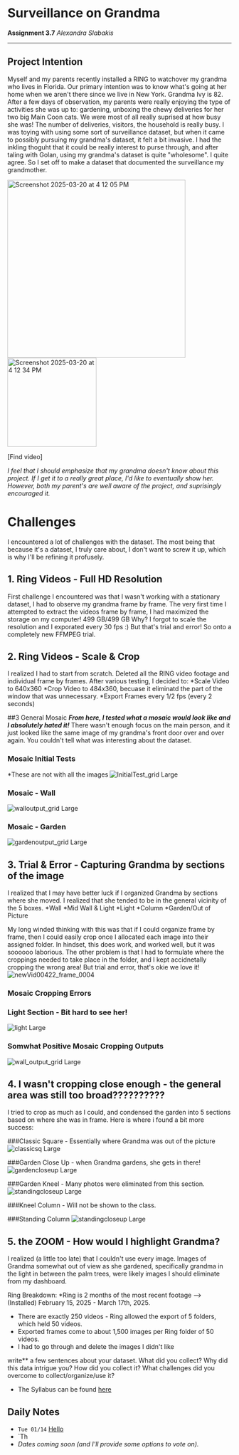 # Surveillance on Grandma

**Assignment 3.7** 
*Alexandra Slabakis*

---

## Project Intention
Myself and my parents recently installed a RING to watchover my grandma who lives in Florida. 
Our primary intention was to know what's going at her home when we aren't there since we live in New York. 
Grandma Ivy is 82.
After a few days of observation, my parents were really enjoying the type of activities she was up to: gardening, unboxing the chewy deliveries for her two big Main Coon cats.
We were most of all really suprised at how busy she was! The number of deliveries, visitors, the household is really busy.
I was toying with using some sort of surveillance dataset, but when it came to possibly pursuing my grandma's dataset, it felt a bit invasive.
I had the inkling thoguht that it could be really interest to purse through, and after taling with Golan, using my grandma's dataset is quite "wholesome".
I quite agree. So I set off to make a dataset that documented the surveillance my grandmother.

<img width="400" alt="Screenshot 2025-03-20 at 4 12 05 PM" src="https://github.com/user-attachments/assets/a6a1c144-4d33-4a01-b375-b985d39ad7bb" />
<img width="200" alt="Screenshot 2025-03-20 at 4 12 34 PM" src="https://github.com/user-attachments/assets/b273dc72-584c-48b6-a4eb-30df756f2d48" />

[Find video]

*I feel that I should emphasize that my grandma doesn't know about this project. If I get it to a really great place, I'd like to eventually show her.*
*However, both my parent's are well aware of the project, and suprisingly encouraged it.*


# Challenges
I encountered a lot of challenges with the dataset. The most being that because it's a dataset, I truly care about, I don't want to screw it up, which is why I'll be refining it profusely.


## 1. Ring Videos - Full HD Resolution

First challenge I encountered was that I wasn't working with a stationary dataset, I had to observe my grandma frame by frame.
The very first time I attempted to extract the videos frame by frame, I had maximized the storage on my computer! 499 GB/499 GB
Why? I forgot to scale the resolution and I exporated every 30 fps :)
But that's trial and error! So onto a completely new FFMPEG trial.



## 2. Ring Videos - Scale & Crop
I realized I had to start from scratch. Deleted all the RING video footage and individual frame by frames.
After various testing, I decided to:
*Scale Video to 640x360
*Crop Video to 484x360, becuase it eliminatd the part of the window that was unnecessary.
*Export Frames every 1/2 fps (every 2 seconds)


##3 General Mosaic
***From here, I tested what a mosaic would look like and I absolutely hated it!***
There wasn't enough focus on the main person, and it just looked like the same image of my grandma's front door over and over again.
You couldn't tell what was interesting about the dataset.

### Mosaic Initial Tests
*These are not with all the images
![InitialTest_grid Large](https://github.com/user-attachments/assets/34308206-67d8-4a56-af24-90225a7d1d6f)
### Mosaic - Wall
![walloutput_grid Large](https://github.com/user-attachments/assets/a06fbb36-329e-467c-a75f-dd88b0d4c092)
### Mosaic - Garden
![gardenoutput_grid Large](https://github.com/user-attachments/assets/4e54d8db-b7c0-442a-93bf-9761b33c1468)



## 3. Trial & Error - Capturing Grandma by sections of the image
I realized that I may have better luck if I organized Grandma by sections where she moved. I realized that she tended to be in the general vicinity of the 5 boxes.
*Wall
*Mid Wall & Light
*Light
*Column
*Garden/Out of Picture

My long winded thinking with this was that if I could organize frame by frame, then I could easily crop once I allocated each image into their assigned folder.
In hindset, this does work, and worked well, but it was soooooo laborious. 
The other problem is that I had to formulate where the croppings needed to take place in the folder, and I kept accidnetally cropping the wrong area! 
But trial and error, that's okie we love it!
![newVid00422_frame_0004](https://github.com/user-attachments/assets/22b796c9-c616-4a68-9c82-a8bc5e915d8b)

### Mosaic Cropping Errors
### Light Section - Bit hard to see her!
![light Large](https://github.com/user-attachments/assets/83345039-72a1-40d7-8370-507d151d531f)


### Somwhat Positive Mosaic Cropping Outputs
![wall_output_grid Large](https://github.com/user-attachments/assets/60a9fe99-ce3d-44bf-a9da-49fd51d7b6b5)



## 4. I wasn't cropping close enough - the general area was still too broad??????????
I tried to crop as much as I could, and condensed the garden into 5 sections based on where she was in frame.
Here is where i found a bit more success:


###Classic Square - Essentially where Grandma was out of the picture
![classicsq Large](https://github.com/user-attachments/assets/b54b4703-2d3a-4630-9e70-bd0e200572af)


###Garden Close Up - when Grandma gardens, she gets in there!
![gardencloseup Large](https://github.com/user-attachments/assets/9a5d377c-df59-412d-a963-5f8bebe1aeb3)

###Garden Kneel - Many photos were eliminated from this section.
![standingcloseup Large](https://github.com/user-attachments/assets/61d6166c-f66d-447c-b4d4-26e4b124cc3c)

###Kneel Column - Will not be shown to the class.

###Standing Column
![standingcloseup Large](https://github.com/user-attachments/assets/97d8a7d4-7ad2-4f75-84ec-c48936806d4b)


## 5. the ZOOM - How would I highlight Grandma?

I realized (a little too late) that I couldn't use every image.
Images of Grandma somewhat out of view as she gardened, specifically grandma in the light in between the palm trees, were likely images I should eliminate from my dashboard.

Ring Breakdown:
*Ring is 2 months of the most recent footage --> (Installed) February 15, 2025 - March 17th, 2025.
* There are exactly 250 videos - Ring allowed the export of 5 folders, which held 50 videos.
* Exported frames come to about 1,500 images per Ring folder of 50 videos.
* I had to go through and delete the images I didn't like







write** a few sentences about your dataset. What did you collect? Why did this data intrigue you? How did you collect it? What challenges did you overcome to collect/organize/use it? 

* The Syllabus can be found [here](https://github.com/golanlevin/gen-ai/blob/main/syllabus/readme.md)

## Daily Notes

* `Tue 01/14` [Hello](daily_notes/0114.md)
* `Th
* *Dates coming soon (and I'll provide some options to vote on).*
